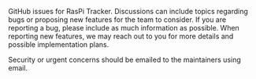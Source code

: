 GitHub issues for RasPi Tracker. Discussions can include topics regarding bugs or proposing new features for the team to consider. If you are reporting a bug, please include as much information as possible. When reporting new features, we may reach out to you for more details and possible implementation plans.

Security or urgent concerns should be emailed to the maintainers using email.
